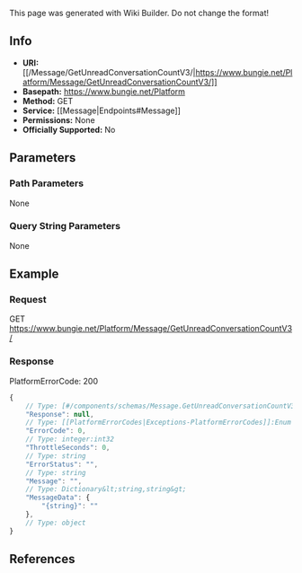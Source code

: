 <span class="wiki-builder">This page was generated with Wiki Builder. Do not change the format!</span>

## Info


* **URI:** [[/Message/GetUnreadConversationCountV3/|https://www.bungie.net/Platform/Message/GetUnreadConversationCountV3/]]
* **Basepath:** https://www.bungie.net/Platform
* **Method:** GET
* **Service:** [[Message|Endpoints#Message]]
* **Permissions:** None
* **Officially Supported:** No

## Parameters
### Path Parameters
None

### Query String Parameters
None

## Example
### Request
GET https://www.bungie.net/Platform/Message/GetUnreadConversationCountV3/

### Response
PlatformErrorCode: 200
```javascript
{
    // Type: [#/components/schemas/Message.GetUnreadConversationCountV3]
    "Response": null,
    // Type: [[PlatformErrorCodes|Exceptions-PlatformErrorCodes]]:Enum
    "ErrorCode": 0,
    // Type: integer:int32
    "ThrottleSeconds": 0,
    // Type: string
    "ErrorStatus": "",
    // Type: string
    "Message": "",
    // Type: Dictionary&lt;string,string&gt;
    "MessageData": {
        "{string}": ""
    },
    // Type: object
}

```

## References
